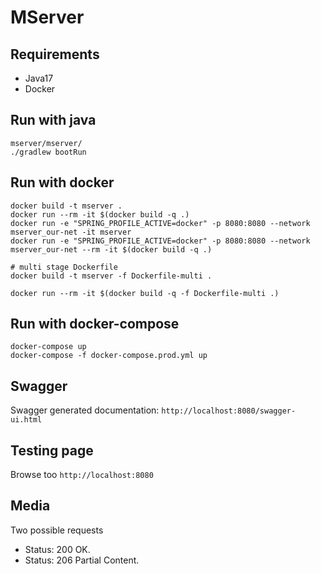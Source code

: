 # MServer

## Requirements
- Java17
- Docker

## Run with java
```
mserver/mserver/
./gradlew bootRun
```

## Run with docker
```
docker build -t mserver .
docker run --rm -it $(docker build -q .)
docker run -e "SPRING_PROFILE_ACTIVE=docker" -p 8080:8080 --network mserver_our-net -it mserver
docker run -e "SPRING_PROFILE_ACTIVE=docker" -p 8080:8080 --network mserver_our-net --rm -it $(docker build -q .)

# multi stage Dockerfile
docker build -t mserver -f Dockerfile-multi .

docker run --rm -it $(docker build -q -f Dockerfile-multi .)
```

## Run with docker-compose
```
docker-compose up
docker-compose -f docker-compose.prod.yml up
```

## Swagger
Swagger generated documentation:
`http://localhost:8080/swagger-ui.html`

## Testing page
Browse too `http://localhost:8080`

## Media
Two possible requests
- Status: 200 OK.
- Status: 206 Partial Content.